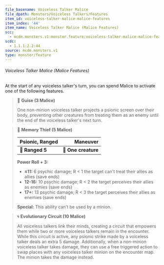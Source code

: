 ```yaml
---
file_basename: Voiceless Talker Malice
file_dpath: Monsters/Voiceless Talkers/Features
item_id: voiceless-talker-malice-malice-features
item_index: '44'
item_name: Voiceless Talker Malice (Malice Features)
scc:
  - mcdm.monsters.v1:monster.feature:voiceless-talker-malice-malice-features
scdc:
  - 1.1.1:2.2:44
source: mcdm.monsters.v1
type: monster/feature
---
```


###### Voiceless Talker Malice (Malice Features)

At the start of any voiceless talker's turn, you can spend Malice to activate one of the following features.

> 👤 **Guise (3 Malice)**
>
> One non-minion voiceless talker projects a psionic screen over their body, preventing other creatures from treating them as an enemy until the end of the voiceless talker's next turn.

> 🏹 **Memory Thief (5 Malice)**
>
> | **Psionic, Ranged** |        **Maneuver** |
> | ------------------- | ------------------: |
> | **📏 Ranged 5**     | **🎯 One creature** |
>
> **Power Roll + 3:**
>
> - **≤11:** 6 psychic damage; R < 1 the target can't treat their allies as allies (save ends)
> - **12-16:** 10 psychic damage; R < 2 the target perceives their allies as enemies (save ends)
> - **17+:** 13 psychic damage; R < 3 the target perceives their allies as enemies (save ends)
>
> **Special:** This ability can't be used by a minion.

> 🌀 **Evolutionary Circuit (10 Malice)**
>
> All voiceless talkers link their minds, creating a circuit that empowers them while two or more voiceless talkers remain in the encounter. While this circuit is active, any psionic strike made by a voiceless talker deals an extra 5 damage. Additionally, when a non-minion voiceless talker takes damage, they can use a free triggered action to swap places with any voiceless talker minion on the encounter map. The minion takes the damage instead.
